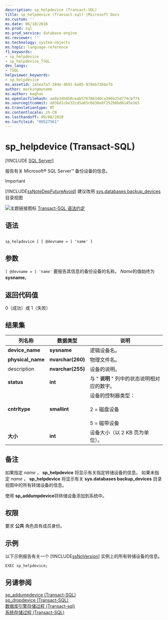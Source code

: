 ```yaml
---
description: sp_helpdevice (Transact-SQL)
title: sp_helpdevice (Transact-sql) |Microsoft Docs
ms.custom: ''
ms.date: 06/10/2016
ms.prod: sql
ms.prod_service: database-engine
ms.reviewer: ''
ms.technology: system-objects
ms.topic: language-reference
f1_keywords:
- sp_helpdevice
- sp_helpdevice_TSQL
dev_langs:
- TSQL
helpviewer_keywords:
- sp_helpdevice
ms.assetid: 1a5eafa7-384e-4691-ba05-978eb73bbefb
author: markingmyname
ms.author: maghan
ms.openlocfilehash: ae8e3db950ceab576786340ca396b25d774cb774
ms.sourcegitcommit: dd36d1cbe32cd5a65c6638e8f252b0bd8145e165
ms.translationtype: MT
ms.contentlocale: zh-CN
ms.lasthandoff: 09/08/2020
ms.locfileid: "89527561"
---
```

# <a name="sp_helpdevice-transact-sql"></a>sp_helpdevice (Transact-SQL)
[!INCLUDE [SQL Server](../../includes/applies-to-version/sqlserver.md)]

  报告有关 Microsoft® SQL Server™ 备份设备的信息。  
  
> [!IMPORTANT]  
>  [!INCLUDE[ssNoteDepFutureAvoid](../../includes/ssnotedepfutureavoid-md.md)] 建议改用 [sys.databases backup_devices](../../relational-databases/system-catalog-views/sys-backup-devices-transact-sql.md) 目录视图  
  
 ![主题链接图标](../../database-engine/configure-windows/media/topic-link.gif "“主题链接”图标") [Transact-SQL 语法约定](../../t-sql/language-elements/transact-sql-syntax-conventions-transact-sql.md)  
  
## <a name="syntax"></a>语法  
  
```  
  
sp_helpdevice [ [ @devname = ] 'name' ]  
```  
  
## <a name="arguments"></a>参数  
`[ @devname = ] 'name'` 要报告其信息的备份设备的名称。 *Name*的值始终为**sysname**。  
  
## <a name="return-code-values"></a>返回代码值  
 0（成功）或 1（失败）  
  
## <a name="result-sets"></a>结果集  
  
|列名称|数据类型|说明|  
|-----------------|---------------|-----------------|  
|**device_name**|**sysname**|逻辑设备名。|  
|**physical_name**|**nvarchar(260)**|物理文件名。|  
|description|**nvarchar(255)**|设备的说明。|  
|**status**|**int**|与 " **说明** " 列中的状态说明相对应的数字。|  
|**cntrltype**|**smallint**|设备的控制器类型：<br /><br /> 2 = 磁盘设备<br /><br /> 5 = 磁带设备|  
|**大小**|**int**|设备大小（以 2 KB 页为单位）。|  
  
## <a name="remarks"></a>备注  
 如果指定 *name* ， **sp_helpdevice** 将显示有关指定转储设备的信息。 如果未指定 *name* ， **sp_helpdevice** 将显示有关 **sys.databases backup_devices** 目录视图中的所有转储设备的信息。  
  
 使用 **sp_addumpdevice**将转储设备添加到系统中。  
  
## <a name="permissions"></a>权限  
 要求 **公共** 角色具有成员身份。  
  
## <a name="examples"></a>示例  
 以下示例报告有关一个 [!INCLUDE[ssNoVersion](../../includes/ssnoversion-md.md)] 实例上的所有转储设备的信息。  
  
```  
EXEC sp_helpdevice;  
```  
  
## <a name="see-also"></a>另请参阅  
 [sp_addumpdevice (Transact-SQL)](../../relational-databases/system-stored-procedures/sp-addumpdevice-transact-sql.md)   
 [sp_dropdevice (Transact-SQL)](../../relational-databases/system-stored-procedures/sp-dropdevice-transact-sql.md)   
 [数据库引擎存储过程 &#40;Transact-sql&#41;](../../relational-databases/system-stored-procedures/database-engine-stored-procedures-transact-sql.md)   
 [系统存储过程 (Transact-SQL)](../../relational-databases/system-stored-procedures/system-stored-procedures-transact-sql.md)  
  
  
